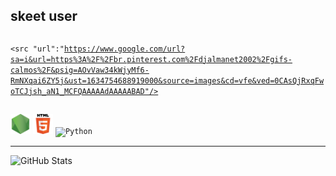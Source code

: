 ## skeet user</strong>

##

<code><src "url":"https://www.google.com/url?sa=i&url=https%3A%2F%2Fbr.pinterest.com%2Fdjalmanet2002%2Fgifs-calmos%2F&psig=AOvVaw34kWjyMf6-RmNXqai6ZY5j&ust=1634754688919000&source=images&cd=vfe&ved=0CAsQjRxqFwoTCJjsh_aN1_MCFQAAAAAdAAAAABAD"/></code>

##  

<code><img height="32" src="https://raw.githubusercontent.com/github/explore/80688e429a7d4ef2fca1e82350fe8e3517d3494d/topics/nodejs/nodejs.png" alt="Nodejs"/></code>
<code><img height="32" src="https://raw.githubusercontent.com/github/explore/80688e429a7d4ef2fca1e82350fe8e3517d3494d/topics/html/html.png" alt="HTML5"/></code>
<code><img height="32" src="https://w7.pngwing.com/pngs/792/780/png-transparent-python-computer-icons-tutorial-computer-programming-social-icons-miscellaneous-angle-text-thumbnail.png" alt="Python"/></code>

---

![GitHub Stats](https://github-readme-stats.vercel.app/api?username=angeloo999&show_icons=true)

